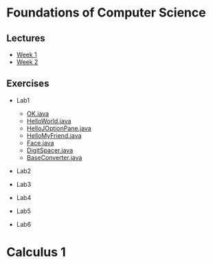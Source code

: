 # Foundations of Computer Science
## Lectures
- [Week 1](UniTopics/FCS_Week1)
- [Week 2]()
## Exercises
- Lab1
  - [OK.java]()
  - [HelloWorld.java]()
  - [HelloJOptionPane.java]()
  - [HelloMyFriend.java]()
  - [Face.java]()
  - [DigitSpacer.java]()
  - [BaseConverter.java]()

- Lab2
- Lab3
- Lab4
- Lab5
- Lab6

# Calculus 1
